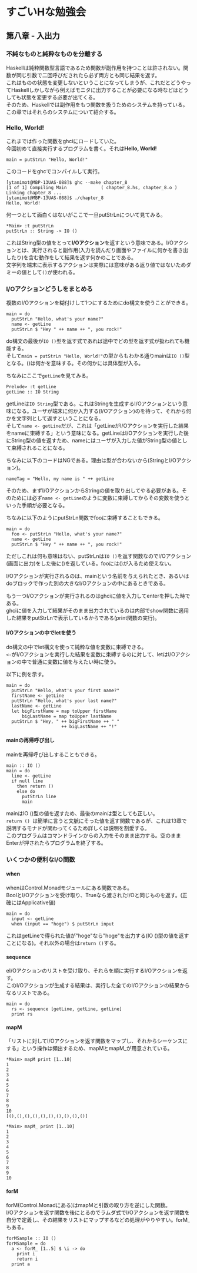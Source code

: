 # すごいHな勉強会
## 第八章 - 入出力
### 不純なものと純粋なものを分離する
Haskellは純粋関数型言語であるため関数が副作用を持つことは許されない。関数が同じ引数で二回呼びだされたら必ず両方とも同じ結果を返す。  
これはものの状態を変更しないということになってしまうが、これだとどうやってHaskellしかしながら例えばモニタに出力することが必要になる時などはどうしても状態を変更する必要が出てくる。  
そのため、Haskellでは副作用をもつ関数を扱うためのシステムを持っている。この章ではそれらのシステムについて紹介する。

### Hello, World!
これまでは作った関数をghciにロードしていた。  
今回初めて直接実行するプログラムを書く。それは**Hello, World!**
```
main = putStrLn "Hello, World!"
```
このコードをghcでコンパイルして実行。
```
[ytanimot@MBP-13UAS-088]$ ghc --make chapter_8
[1 of 1] Compiling Main             ( chapter_8.hs, chapter_8.o )
Linking chapter_8 ...
[ytanimot@MBP-13UAS-088]$ ./chapter_8
Hello, World!
```

何一つとして面白くはないがここで一旦putStrLnについて見てみる。
```
*Main> :t putStrLn
putStrLn :: String -> IO ()
```
これはString型の値をとって**I/Oアクション**を返すという意味である。I/Oアクションとは、実行されると副作用(入力を読んだり画面やファイルに何かを書き出したり)を含む動作をして結果を返す何かのことである。  
文字列を端末に表示するアクションは実際には意味がある返り値ではないためダミーの値として`()`が使われる。

### I/Oアクションどうしをまとめる
複数のI/Oアクションを糊付けして1つにするためにdo構文を使うことができる。
```
main = do
  putStrLn "Hello, what's your name?"
  name <- getLine
  putStrLn $ "Hey " ++ name ++ ", you rock!"
```
do構文の最後が`IO ()`型を返す式であれば途中でどの型を返す式が扱われても機能する。  
そして`main = putStrLn "Hello, World!"`の型からもわかる通りmainは`IO ()`型となる。()は何かを意味する。その何かには具体型が入る。  

ちなみにここで`getLine`を見てみる。
```
Prelude> :t getLine
getLine :: IO String
```
getLineは`IO String`型である。これはStringを生成するI/Oアクションという意味になる。ユーザが端末に何か入力する(I/Oアクション)のを待って、それから何かを文字列として返すということになる。  
そして`name <- getLine`だが、これは「getLineがI/Oアクションを実行した結果をnameに束縛する」という意味になる。getLineはI/Oアクションを実行した後にString型の値を返すため、nameにはユーザが入力した値がString型の値として束縛されることになる。

ちなみに以下のコードはNGである。理由は型が合わないから(StringとI/Oアクション)。
```
nameTag = "Hello, my name is " ++ getLine
```
そのため、まずI/OアクションからStringの値を取り出してやる必要がある。そのためには必ず`name <- getLine`のように変数に束縛してからその変数を使うといった手順が必要となる。

ちなみに以下のようにputStrLn関数でfooに束縛することもできる。
```
main = do
  foo <- putStrLn "Hello, what's your name?"
  name <- getLine
  putStrLn $ "Hey " ++ name ++ ", you rock!"
```
ただしこれは何も意味はない、putStrLnは`IO ()`を返す関数なのでI/Oアクション(画面に出力)をした後に()を返している。fooには()が入るため使えない。  

I/Oアクションが実行されるのは、mainという名前を与えられたとき、あるいはdoブロックで作った別の大きなI/Oアクションの中にあるときである。

もう一つI/Oアクションが実行されるのはghciに値を入力してenterを押した時である。  
ghciに値を入力して結果がそのまま出力されているのは内部でshow関数に適用した結果をputStrLnで表示しているからである(print関数の実行)。

#### I/Oアクションの中でletを使う
do構文の中でlet構文を使って純粋な値を変数に束縛できる。  
`<-`がI/Oアクションを実行した結果を変数に束縛するのに対して、letはI/Oアクションの中で普通に変数に値を与えたい時に使う。  

以下に例を示す。
```
main = do
  putStrLn "Hello, what's your first name?"
  firstName <- getLine
  putStrLn "Hello, what's your last name?"
  lastName <- getLine
  let bigFirstName = map toUpper firstName
      bigLastName = map toUpper lastName
  putStrLn $ "Hey, " ++ bigFirstName ++ " "
                     ++ bigLastName ++ "!"
```

#### mainの再帰呼び出し
mainを再帰呼び出しすることもできる。
```
main :: IO ()
main = do
  line <- getLine
  if null line
    then return ()
    else do
      putStrLn line
      main
```
mainはIO ()型の値を返すため、最後のmainは型としても正しい。  
`return () `は簡単に言うと文脈にそった値を返す関数であるが、これは13章で説明するモナドが関わってくるため詳しくは説明を割愛する。  
このプログラムはコマンドラインからの入力をそのまま出力する。空のままEnterが押されたらプログラムを終了する。

### いくつかの便利なI/O関数
#### when
whenはControl.Monadモジュールにある関数である。  
BoolとI/Oアクションを受け取り、Trueなら渡されたI/Oと同じものを返す。(正確にはApplicative値)
```
main = do
  input <- getLine
  when (input == "hoge") $ putStrLn input
```
これはgetLineで得られた値が"hoge"なら"hoge"を出力する(IO ()型の値を返すことになる)。それ以外の場合は`return ()`する。

#### sequence
eI/Oアクションのリストを受け取り、それらを順に実行するI/Oアクションを返す。  
このI/Oアクションが生成する結果は、実行した全てのI/Oアクションの結果からなるリストである。  
```
main = do
  rs <- sequence [getLine, getLine, getLine]
  print rs
```

#### mapM
「リストに対してI/Oアクションを返す関数をマップし、それからシーケンスにする」という操作は頻出するため、mapMとmapM_が用意されている。  
```
*Main> mapM print [1..10]
1
2
3
4
5
6
7
8
9
10
[(),(),(),(),(),(),(),(),(),()]

*Main> mapM_ print [1..10]
1
2
3
4
5
6
7
8
9
10
```

#### forM
forM(Control.Monadにある)はmapMと引数の取り方を逆にした関数。  
I/Oアクションを返す関数を後にとるのでラムダ式でI/Oアクションを返す関数を自分で定義し、その結果をリストにマップするなどの処理がやりやすい。forM_もある。
```
forMSample :: IO ()
forMSample = do
  a <- forM_ [1..5] $ \i -> do
    print i
    return i
  print a
```
